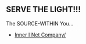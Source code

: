 ## SERVE THE LIGHT!!!

The SOURCE-WITHIN You...

- [Inner I Net Company/](https://innerinetcompany.carrd.co/)

